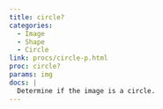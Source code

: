 ```yaml
---
title: circle?
categories: 
  - Image
  - Shape
  - Circle
link: procs/circle-p.html
proc: circle?
params: img
docs: |
  Determine if the image is a circle.
---
```

